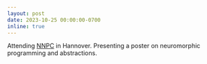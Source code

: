 ```yaml
---
layout: post
date: 2023-10-25 00:00:00-0700
inline: true
---
```


Attending [NNPC](http://nnpc-conference.com) in Hannover. Presenting a poster on neuromorphic programming and abstractions.
